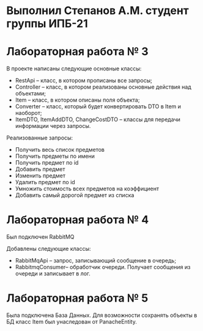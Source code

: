 # Выполнил Степанов А.М. студент группы ИПБ-21

# Лабораторная работа № 3

В проекте написаны следующие основные классы:
* RestApi – класс, в котором прописаны все запросы;
* Controller – класс, в котором реализованы основные действия над объектами;
* Item – класс, в котором описаны поля объекта;
* Converter – класс, который будет конвертировать DTO в Item и наоборот;
* ItemDTO, ItemAddDTO, ChangeCostDTO – классы для передачи информации через запросы.

Реализованные запросы:
* Получить весь список предметов
* Получить предметы по имени
* Получить предмет по id
* Добавить предмет
* Изменить предмет
* Удалить предмет по id
* Умножить стоимость всех предметов на коэффициент
* Добавить самый дорогой предмет из списка

# Лабораторная работа № 4

Был подключен RabbitMQ

Добавлены следующие классы:
* RabbitMqApi – запрос, записывающий сообщение в очередь;
* RabbitmqConsumer– обработчик очереди. Получает сообщения из очереди и записывает в лог.

# Лабораторная работа № 5

Была подключена База Данных.
Для возможности сохранять объекты в БД класс Item был унаследован от PanacheEntity. 
